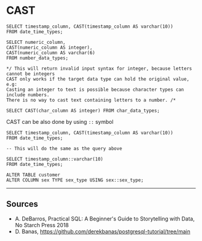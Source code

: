# CAST
```
SELECT timestamp_column, CAST(timestamp_column AS varchar(10))
FROM date_time_types;

SELECT numeric_column,
CAST(numeric_column AS integer),
CAST(numeric_column AS varchar(6)
FROM number_data_types;

*/ This will return invalid input syntax for integer, because letters cannot be integers
CAST only works if the target data type can hold the original value, e.g:
Casting an integer to text is possible because character types can include numbers.  
There is no way to cast text containing letters to a number. /*

SELECT CAST(char_column AS integer) FROM char_data_types;
```
CAST can be also done by using `::` symbol
```
SELECT timestamp_column, CAST(timestamp_column AS varchar(10))
FROM date_time_types;

-- This will do the same as the query above

SELECT timestamp_column::varchar(10)
FROM date_time_types;
```
```
ALTER TABLE customer
ALTER COLUMN sex TYPE sex_type USING sex::sex_type;
```
___
## Sources
- A. DeBarros, Practical SQL: A Beginner's Guide to Storytelling with Data, No Starch Press 2018
- D. Banas, https://github.com/derekbanas/postgresql-tutorial/tree/main
